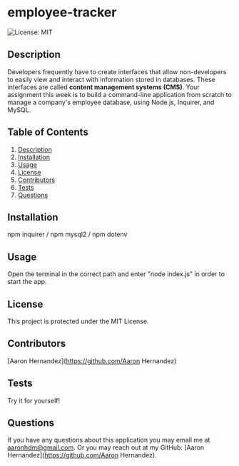 # employee-tracker
  ![License: MIT](https://img.shields.io/badge/License-MIT-yellow.svg)
  
  ## Description
  
  Developers frequently have to create interfaces that allow non-developers to easily view and interact with information stored in databases. These interfaces are called **content management systems (CMS)**. Your assignment this week is to build a command-line application from scratch to manage a company's employee database, using Node.js, Inquirer, and MySQL.
  
  ## Table of Contents
  
  1. [Description](#description)
  2. [Installation](#installation)
  3. [Usage](#usage)
  4. [License](#license)
  5. [Contributors](#contributors)
  6. [Tests](#tests)
  7. [Questions](#questions)
  
  
  ## Installation
  
  npm inquirer / npm mysql2 / npm dotenv
  
  ## Usage
  
  Open the terminal in the correct path and enter "node index.js" in order to start the app.
  
  ## License
  This project is protected under the MIT License.
  
  ## Contributors
  
  [Aaron Hernandez](https://github.com/Aaron Hernandez)
  
  ## Tests
  
  Try it for yourself!
  
  ## Questions
  
  If you have any questions about this application you may email me at aaronhdm@gmail.com.
  Or you may reach out at my GitHub: [Aaron Hernandez](https://github.com/Aaron Hernandez).
  